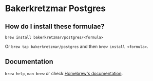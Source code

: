 # Bakerkretzmar Postgres

## How do I install these formulae?

`brew install bakerkretzmar/postgres/<formula>`

Or `brew tap bakerkretzmar/postgres` and then `brew install <formula>`.

## Documentation

`brew help`, `man brew` or check [Homebrew's documentation](https://docs.brew.sh).
